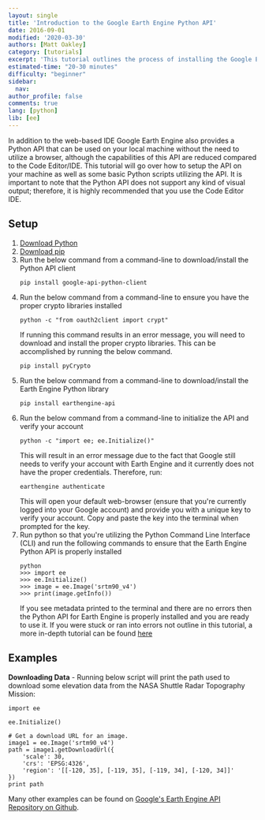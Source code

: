 ```yaml
---
layout: single
title: 'Introduction to the Google Earth Engine Python API'
date: 2016-09-01
modified: '2020-03-30'
authors: [Matt Oakley]
category: [tutorials]
excerpt: 'This tutorial outlines the process of installing the Google Earth Engine Python API client.'
estimated-time: "20-30 minutes"
difficulty: "beginner"
sidebar:
  nav:
author_profile: false
comments: true
lang: [python]
lib: [ee]
---
```


In addition to the web-based IDE Google Earth Engine also provides a Python API that can be used on your local machine without the need to utilize a browser, although the capabilities of this API are reduced compared to the Code Editor/IDE.
This tutorial will go over how to setup the API on your machine as well as some basic Python scripts utilizing the API. 
It is important to note that the Python API does not support any kind of visual output; therefore, it is highly recommended that you use the Code Editor IDE.

## Setup

1. [Download Python](https://www.python.org/downloads/)
2. [Download pip](https://pip.pypa.io/en/stable/installing/)
3. Run the below command from a command-line to download/install the Python API client
    ```
    pip install google-api-python-client
    ```
4. Run the below command from a command-line to ensure you have the proper crypto libraries installed
    ```
    python -c "from oauth2client import crypt"
    ```
    If running this command results in an error message, you will need to download and install the proper crypto libraries. This can be accomplished by running the below command.
    ```
    pip install pyCrypto
    ```
5. Run the below command from a command-line to download/install the Earth Engine Python library
    ```
    pip install earthengine-api
    ```
6. Run the below command from a command-line to initialize the API and verify your account
    ```
    python -c "import ee; ee.Initialize()"
    ```
    This will result in an error message due to the fact that Google still needs to verify your account with Earth Engine and it currently does not have the proper credentials. 
    Therefore, run:
    ```
    earthengine authenticate
    ```
    This will open your default web-browser (ensure that you're currently logged into your Google account) and provide you with a unique key to verify your account. 
    Copy and paste the key into the terminal when prompted for the key.
7. Run python so that you're utilizing the Python Command Line Interface (CLI) and run the following commands to ensure that the Earth Engine Python API is properly installed
    ```
    python
    >>> import ee
    >>> ee.Initialize()
    >>> image = ee.Image('srtm90_v4')
    >>> print(image.getInfo())
    ```
    If you see metadata printed to the terminal and there are no errors then the Python API for Earth Engine is properly installed and you are ready to use it. If you were stuck or ran into errors not outline in this tutorial, a more in-depth tutorial can be found [here](https://developers.google.com/earth-engine/python_install)
    
## Examples
**Downloading Data** - Running below script will print the path used to download some elevation data from the NASA Shuttle Radar Topography Mission:

```
import ee

ee.Initialize()

# Get a download URL for an image.
image1 = ee.Image('srtm90_v4')
path = image1.getDownloadUrl({
    'scale': 30,
    'crs': 'EPSG:4326',
    'region': '[[-120, 35], [-119, 35], [-119, 34], [-120, 34]]'
})
print path
```

Many other examples can be found on [Google's Earth Engine API Repository on Github](https://github.com/google/earthengine-api/tree/master/python/examples).



